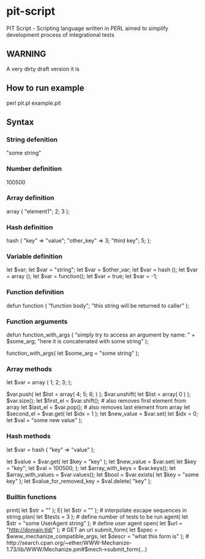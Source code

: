 pit-script
==========

PIT Script - Scripting language written in PERL aimed to simplify development process of integrational tests

WARNING
-------

A very dirty draft version it is

How to run example
------------------

perl pit.pl example.pit

Syntax
------

### String defenition

"some string"

### Number definition

100500

### Array definition

array ( "element1"; 2; 3 );

### Hash definition

hash ( "key" => "value"; "other_key" => 3; "third key"; 5; );

### Variable definition

let $var;
let $var = "string";
let $var = $other_var;
let $var = hash ();
let $var = array ();
let $var = function();
let $var = true;
let $var = -1;

### Function definition

defun function
(
	"function body";
	"this string will be returned to caller"
);

### Function arguments

defun function_with_args
(
	"simply try to access an argument by name: " + $some_arg;
	"here it is concatenated with some string"
);

function_with_args( let $some_arg = "some string" );

### Array methods

let $var = array ( 1; 2; 3; );

$var.push( let $list = array( 4; 5; 6; ) );
$var.unshift( let $list = array( 0 ) );
$var.size();
let $first_el = $var.shift(); # also removes first element from array
let $last_el = $var.pop(); # also removes last element from array
let $second_el = $var.get( let $idx = 1 );
let $new_value = $var.set( let $idx = 0; let $val = "some new value" );

### Hash methods

let $var = hash ( "key" => "value" );

let $value = $var.get( let $key = "key" );
let $new_value = $var.set( let $key = "key"; let $val = 100500; );
let $array_with_keys = $var.keys();
let $array_with_values = $var.values();
let $bool = $var.exists( let $key = "some key" );
let $value_for_removed_key = $val.delete( "key" );

### Builtin functions

print( let $str = "" );
E( let $str = "" ); # interpolate escape sequences in string
plan( let $tests = 3 ); # define number of tests to be run
agent( let $str = "some UserAgent string" ); # define user agent
open( let $url = "http://domain.tld/" ); # GET an url
submit_form( let $spec = $www_mechanize_compatible_args; let $descr = "what this form is" ); # http://search.cpan.org/~ether/WWW-Mechanize-1.73/lib/WWW/Mechanize.pm#$mech->submit_form(_..._)

